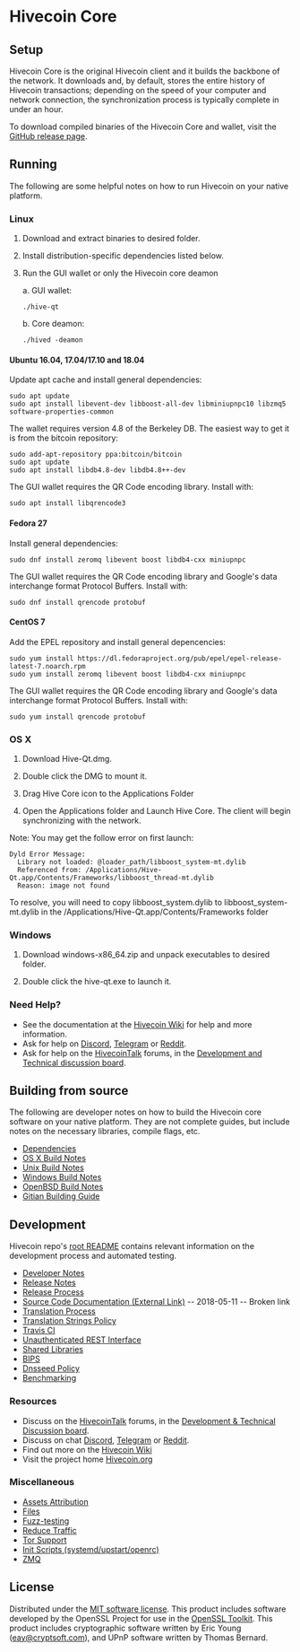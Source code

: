 Hivecoin Core
==============

Setup
---------------------
Hivecoin Core is the original Hivecoin client and it builds the backbone of the network. It downloads and, by default, stores the entire history of Hivecoin transactions; depending on the speed of your computer and network connection, the synchronization process is typically complete in under an hour.

To download compiled binaries of the Hivecoin Core and wallet, visit the [GitHub release page](https://github.com/HiveProject2021/Hivecoin/releases).

Running
---------------------
The following are some helpful notes on how to run Hivecoin on your native platform.

### Linux

1) Download and extract binaries to desired folder.

2) Install distribution-specific dependencies listed below.

3) Run the GUI wallet or only the Hivecoin core deamon

   a. GUI wallet:
   
   `./hive-qt`

   b. Core deamon:
   
   `./hived -deamon`

#### Ubuntu 16.04, 17.04/17.10 and 18.04

Update apt cache and install general dependencies:

```
sudo apt update
sudo apt install libevent-dev libboost-all-dev libminiupnpc10 libzmq5 software-properties-common
```

The wallet requires version 4.8 of the Berkeley DB. The easiest way to get it is from the bitcoin repository: 

```
sudo add-apt-repository ppa:bitcoin/bitcoin
sudo apt update
sudo apt install libdb4.8-dev libdb4.8++-dev
```

The GUI wallet requires the QR Code encoding library. Install with:

`sudo apt install libqrencode3`

#### Fedora 27

Install general dependencies:

`sudo dnf install zeromq libevent boost libdb4-cxx miniupnpc`

The GUI wallet requires the QR Code encoding library and Google's data interchange format Protocol Buffers. Install with:

`sudo dnf install qrencode protobuf`

#### CentOS 7

Add the EPEL repository and install general depencencies:

```
sudo yum install https://dl.fedoraproject.org/pub/epel/epel-release-latest-7.noarch.rpm
sudo yum install zeromq libevent boost libdb4-cxx miniupnpc
```

The GUI wallet requires the QR Code encoding library and Google's data interchange format Protocol Buffers. Install with:

`sudo yum install qrencode protobuf`

### OS X

1) Download Hive-Qt.dmg.

2) Double click the DMG to mount it. 

3) Drag Hive Core icon to the Applications Folder


4) Open the Applications folder and Launch Hive Core. The client will begin synchronizing with the network.


Note: You may get the follow error on first launch:
```
Dyld Error Message:
  Library not loaded: @loader_path/libboost_system-mt.dylib
  Referenced from: /Applications/Hive-Qt.app/Contents/Frameworks/libboost_thread-mt.dylib
  Reason: image not found
```
To resolve, you will need to copy libboost_system.dylib to libboost_system-mt.dylib in the /Applications/Hive-Qt.app/Contents/Frameworks folder

### Windows

1) Download windows-x86_64.zip and unpack executables to desired folder.

2) Double click the hive-qt.exe to launch it.

### Need Help?

- See the documentation at the [Hivecoin Wiki](https://hive.wiki/wiki/Hivecoin_Wiki)
for help and more information.
- Ask for help on [Discord](https://discord.gg/DUkcBst), [Telegram](https://t.me/HivecoinDev) or [Reddit](https://www.reddit.com/r/Hivecoin/).
- Ask for help on the [HivecoinTalk](https://www.hivecointalk.org/) forums, in the [Development and Technical discussion board](https://www.hivecointalk.org/?forum=661517).

Building from source
---------------------
The following are developer notes on how to build the Hivecoin core software on your native platform. They are not complete guides, but include notes on the necessary libraries, compile flags, etc.

- [Dependencies](https://github.com/HiveProject2021/Hivecoin/tree/master/doc/dependencies.md)
- [OS X Build Notes](https://github.com/HiveProject2021/Hivecoin/tree/master/doc/build-osx.md)
- [Unix Build Notes](https://github.com/HiveProject2021/Hivecoin/tree/master/doc/build-unix.md)
- [Windows Build Notes](https://github.com/HiveProject2021/Hivecoin/tree/master/doc/build-windows.md)
- [OpenBSD Build Notes](https://github.com/HiveProject2021/Hivecoin/tree/master/doc/build-openbsd.md)
- [Gitian Building Guide](https://github.com/HiveProject2021/Hivecoin/tree/master/doc/gitian-building.md)

Development
---------------------
Hivecoin repo's [root README](https://github.com/HiveProject2021/Hivecoin/blob/master/README.md) contains relevant information on the development process and automated testing.

- [Developer Notes](https://github.com/HiveProject2021/Hivecoin/blob/master/doc/developer-notes.md)
- [Release Notes](https://github.com/HiveProject2021/Hivecoin/blob/master/doc/release-notes.md)
- [Release Process](https://github.com/HiveProject2021/Hivecoin/blob/master/doc/release-process.md)
- [Source Code Documentation (External Link)](https://dev.visucore.com/hive/doxygen/) -- 2018-05-11 -- Broken link
- [Translation Process](https://github.com/HiveProject2021/Hivecoin/blob/master/doc/translation_process.md)
- [Translation Strings Policy](https://github.com/HiveProject2021/Hivecoin/blob/master/doc/translation_strings_policy.md)
- [Travis CI](https://github.com/HiveProject2021/Hivecoin/blob/master/doc/travis-ci.md)
- [Unauthenticated REST Interface](https://github.com/HiveProject2021/Hivecoin/blob/master/doc/REST-interface.md)
- [Shared Libraries](https://github.com/HiveProject2021/Hivecoin/blob/master/doc/shared-libraries.md)
- [BIPS](https://github.com/HiveProject2021/Hivecoin/blob/master/doc/bips.md)
- [Dnsseed Policy](https://github.com/HiveProject2021/Hivecoin/blob/master/doc/dnsseed-policy.md)
- [Benchmarking](https://github.com/HiveProject2021/Hivecoin/blob/master/doc/benchmarking.md)

### Resources
- Discuss on the [HivecoinTalk](https://www.hivecointalk.org/) forums, in the [Development & Technical Discussion board](https://www.hivecointalk.org/?forum=661517).
- Discuss on chat [Discord](https://discord.gg/DUkcBst), [Telegram](https://t.me/HivecoinDev) or [Reddit](https://www.reddit.com/r/Hivecoin/).
- Find out more on the [Hivecoin Wiki](https://hive.wiki/wiki/Hivecoin_Wiki)
- Visit the project home [Hivecoin.org](https://hivecoin.org)

### Miscellaneous
- [Assets Attribution](https://github.com/HiveProject2021/Hivecoin/blob/master/doc/assets-attribution.md)
- [Files](https://github.com/HiveProject2021/Hivecoin/blob/master/doc/files.md)
- [Fuzz-testing](https://github.com/HiveProject2021/Hivecoin/blob/master/doc/fuzzing.md)
- [Reduce Traffic](https://github.com/HiveProject2021/Hivecoin/blob/master/doc/reduce-traffic.md)
- [Tor Support](https://github.com/HiveProject2021/Hivecoin/blob/master/doc/tor.md)
- [Init Scripts (systemd/upstart/openrc)](https://github.com/HiveProject2021/Hivecoin/blob/master/doc/init.md)
- [ZMQ](https://github.com/HiveProject2021/Hivecoin/blob/master/doc/zmq.md)

License
---------------------
Distributed under the [MIT software license](https://github.com/HiveProject2021/Hivecoin/blob/master/COPYING).
This product includes software developed by the OpenSSL Project for use in the [OpenSSL Toolkit](https://www.openssl.org/). This product includes
cryptographic software written by Eric Young ([eay@cryptsoft.com](mailto:eay@cryptsoft.com)), and UPnP software written by Thomas Bernard.
